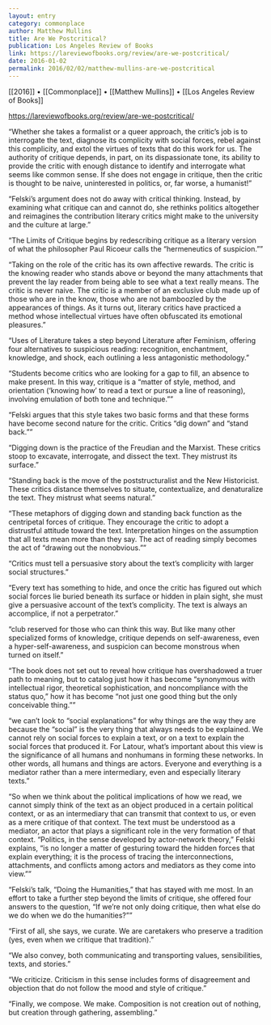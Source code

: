 ```yaml
---
layout: entry
category: commonplace
author: Matthew Mullins
title: Are We Postcritical?
publication: Los Angeles Review of Books
link: https://lareviewofbooks.org/review/are-we-postcritical/
date: 2016-01-02
permalink: 2016/02/02/matthew-mullins-are-we-postcritical
---
```


[[2016]] • [[Commonplace]] • [[Matthew Mullins]] • [[Los Angeles Review of Books]]

https://lareviewofbooks.org/review/are-we-postcritical/

“Whether she takes a formalist or a queer approach, the critic’s job is to interrogate the text, diagnose its complicity with social forces, rebel against this complicity, and extol the virtues of texts that do this work for us. The authority of critique depends, in part, on its dispassionate tone, its ability to provide the critic with enough distance to identify and interrogate what seems like common sense. If she does not engage in critique, then the critic is thought to be naive, uninterested in politics, or, far worse, a humanist!”

“Felski’s argument does not do away with critical thinking. Instead, by examining what critique can and cannot do, she rethinks politics altogether and reimagines the contribution literary critics might make to the university and the culture at large.”

“The Limits of Critique begins by redescribing critique as a literary version of what the philosopher Paul Ricoeur calls the “hermeneutics of suspicion.””

“Taking on the role of the critic has its own affective rewards. The critic is the knowing reader who stands above or beyond the many attachments that prevent the lay reader from being able to see what a text really means. The critic is never naive. The critic is a member of an exclusive club made up of those who are in the know, those who are not bamboozled by the appearances of things. As it turns out, literary critics have practiced a method whose intellectual virtues have often obfuscated its emotional pleasures.”

“Uses of Literature takes a step beyond Literature after Feminism, offering four alternatives to suspicious reading: recognition, enchantment, knowledge, and shock, each outlining a less antagonistic methodology.”

“Students become critics who are looking for a gap to fill, an absence to make present. In this way, critique is a “matter of style, method, and orientation (‘knowing how’ to read a text or pursue a line of reasoning), involving emulation of both tone and technique.””

“Felski argues that this style takes two basic forms and that these forms have become second nature for the critic. Critics “dig down” and “stand back.””

“Digging down is the practice of the Freudian and the Marxist. These critics stoop to excavate, interrogate, and dissect the text. They mistrust its surface.”

“Standing back is the move of the poststructuralist and the New Historicist. These critics distance themselves to situate, contextualize, and denaturalize the text. They mistrust what seems natural.”

“These metaphors of digging down and standing back function as the centripetal forces of critique. They encourage the critic to adopt a distrustful attitude toward the text. Interpretation hinges on the assumption that all texts mean more than they say. The act of reading simply becomes the act of “drawing out the nonobvious.””

“Critics must tell a persuasive story about the text’s complicity with larger social structures.”

“Every text has something to hide, and once the critic has figured out which social forces lie buried beneath its surface or hidden in plain sight, she must give a persuasive account of the text’s complicity. The text is always an accomplice, if not a perpetrator.”

“club reserved for those who can think this way. But like many other specialized forms of knowledge, critique depends on self-awareness, even a hyper-self-awareness, and suspicion can become monstrous when turned on itself.”

“The book does not set out to reveal how critique has overshadowed a truer path to meaning, but to catalog just how it has become “synonymous with intellectual rigor, theoretical sophistication, and noncompliance with the status quo,” how it has become “not just one good thing but the only conceivable thing.””

“we can’t look to “social explanations” for why things are the way they are because the “social” is the very thing that always needs to be explained. We cannot rely on social forces to explain a text, or on a text to explain the social forces that produced it. For Latour, what’s important about this view is the significance of all humans and nonhumans in forming these networks. In other words, all humans and things are actors. Everyone and everything is a mediator rather than a mere intermediary, even and especially literary texts.”

“So when we think about the political implications of how we read, we cannot simply think of the text as an object produced in a certain political context, or as an intermediary that can transmit that context to us, or even as a mere critique of that context. The text must be understood as a mediator, an actor that plays a significant role in the very formation of that context. “Politics, in the sense developed by actor-network theory,” Felski explains, “is no longer a matter of gesturing toward the hidden forces that explain everything; it is the process of tracing the interconnections, attachments, and conflicts among actors and mediators as they come into view.””

“Felski’s talk, “Doing the Humanities,” that has stayed with me most. In an effort to take a further step beyond the limits of critique, she offered four answers to the question, “If we’re not only doing critique, then what else do we do when we do the humanities?””

“First of all, she says, we curate. We are caretakers who preserve a tradition (yes, even when we critique that tradition).”

“We also convey, both communicating and transporting values, sensibilities, texts, and stories.”

“We criticize. Criticism in this sense includes forms of disagreement and objection that do not follow the mood and style of critique.”

“Finally, we compose. We make. Composition is not creation out of nothing, but creation through gathering, assembling.”

